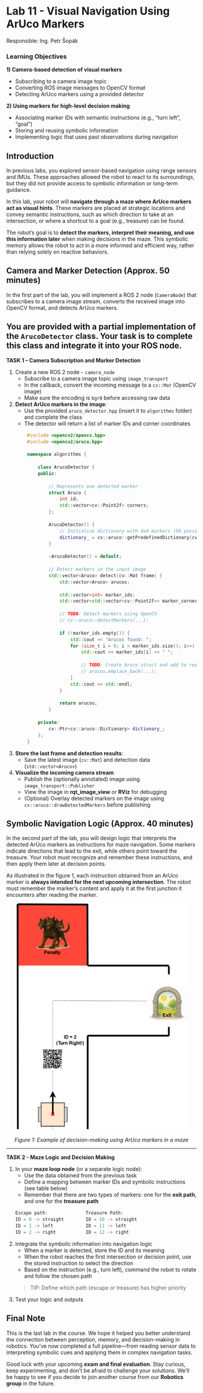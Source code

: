 # Lab 11 - Visual Navigation Using ArUco Markers

Responsible: Ing. Petr Šopák

### Learning Objectives

**1) Camera-based detection of visual markers**
  - Subscribing to a camera image topic
  - Converting ROS image messages to OpenCV format
  - Detecting ArUco markers using a provided detector

**2) Using markers for high-level decision making**
  - Associating marker IDs with semantic instructions (e.g., “turn left”, “goal”)
  - Storing and reusing symbolic information
  - Implementing logic that uses past observations during navigation

## Introduction

In previous labs, you explored sensor-based navigation using range sensors and IMUs. These approaches allowed the robot to react to its surroundings, but they did not provide access to symbolic information or long-term guidance.

In this lab, your robot will **navigate through a maze where ArUco markers act as visual hints**. These markers are placed at strategic locations and convey semantic instructions, such as which direction to take at an intersection, or where a shortcut to a goal (e.g., treasure) can be found.

The robot’s goal is to **detect the markers, interpret their meaning, and use this information later** when making decisions in the maze. This symbolic memory allows the robot to act in a more informed and efficient way, rather than relying solely on reactive behaviors.

## Camera and Marker Detection (Approx. 50 minutes)

In the first part of the lab, you will implement a ROS 2 node (`CameraNode`) that subscribes to a camera image stream, converts the received image into OpenCV format, and detects ArUco markers.

You are provided with a partial implementation of the `ArucoDetector` class. Your task is to complete this class and integrate it into your ROS node.
----------------------------------------------------------------------------------------------
**TASK 1 – Camera Subscription and Marker Detection**

1. Create a new ROS 2 node - `camera_node`
    - Subscribe to a camera image topic using `image_transport`
    - In the callback, convert the incoming message to a `cv::Mat` (OpenCV image)
    - Make sure the encoding is `bgr8` before accessing raw data
2. **Detect ArUco markers in the image**:
   - Use the provided `aruco_detector.hpp` (insert it to `algorithms` folder) and complete the class
   - The detector will return a list of marker IDs and corner coordinates
     ```c++
      #include <opencv2/opencv.hpp>
      #include <opencv2/aruco.hpp>
      
      namespace algorithms {
      
          class ArucoDetector {
          public:
      
              // Represents one detected marker
              struct Aruco {
                  int id;
                  std::vector<cv::Point2f> corners;
              };
      
              ArucoDetector() {
                  // Initialize dictionary with 4x4 markers (50 possible IDs)
                  dictionary_ = cv::aruco::getPredefinedDictionary(cv::aruco::DICT_4X4_50);
              }
      
              ~ArucoDetector() = default;
      
              // Detect markers in the input image
              std::vector<Aruco> detect(cv::Mat frame) {
                  std::vector<Aruco> arucos;
      
                  std::vector<int> marker_ids;
                  std::vector<std::vector<cv::Point2f>> marker_corners;
      
                  // TODO: Detect markers using OpenCV
                  // cv::aruco::detectMarkers(...);
      
                  if (!marker_ids.empty()) {
                      std::cout << "Arucos found: ";
                      for (size_t i = 0; i < marker_ids.size(); i++) {
                          std::cout << marker_ids[i] << " ";
      
                          // TODO: Create Aruco struct and add to result vector
                          // arucos.emplace_back(...);
                      }
                      std::cout << std::endl;
                  }
      
                  return arucos;
              }
      
          private:
              cv::Ptr<cv::aruco::Dictionary> dictionary_;
          };
      }
     ```
3. **Store the last frame and detection results**:
   - Save the latest image (`cv::Mat`) and detection data (`std::vector<Aruco>`)
4. **Visualize the incoming camera stream**
   - Publish the (optionally annotated) image using `image_transport::Publisher`
   - View the image in **rqt_image_view** or **RViz** for debugging
   - (Optional) Overlay detected markers on the image using `cv::aruco::drawDetectedMarkers` before publishing

## Symbolic Navigation Logic (Approx. 40 minutes)

In the second part of the lab, you will design logic that interprets the detected ArUco markers as instructions for maze navigation. Some markers indicate directions that lead to the exit, while others point toward the treasure. Your robot must recognize and remember these instructions, and then apply them later at decision points.

As illustrated in the figure 1, each instruction obtained from an ArUco marker is **always intended for the next upcoming intersection**. The robot must remember the marker’s content and apply it at the first junction it encounters after reading the marker.

<p id="state_machine" align="center">
  <img src="../images/lab11_maze_example.png" alt="alt text" width="450" height="600">
</p>
<p align="center">
    <em> Figure 1: Example of decision-making using ArUco markers in a maze </em>
</p>

----------------------------------------------------------------------------------------------
**TASK 2 - Maze Logic and Decision Making**
1. In your **maze loop node** (or a separate logic node):
    - Use the data obtained from the previous task
    - Define a mapping between marker IDs and symbolic instructions (see table below)
    - Remember that there are two types of markers: one for the **exit path**, and one for the **treasure path**
    ```c++
    Escape path:              Treasure Path:
    ID = 0 -> straight        ID = 10 -> straight
    ID = 1 -> left            ID = 11 -> left
    ID = 2 -> right           ID = 12 -> right
    ```
2. Integrate the symbolic information into navigation logic
    - When a marker is detected, store the ID and its meaning
    - When the robot reaches the first intersection or decision point, use the stored instruction to select the direction
    - Based on the instruction (e.g., turn left), command the robot to rotate and follow the chosen path
    > TIP: Define which path (escape or treasure) has higher priority
3. Test your logic and outputs

## Final Note
This is the last lab in the course. We hope it helped you better understand the connection between perception, memory, and decision-making in robotics. You’ve now completed a full pipeline—from reading sensor data to interpreting symbolic cues and applying them in complex navigation tasks.

Good luck with your upcoming **exam and final evaluation**. Stay curious, keep experimenting, and don’t be afraid to challenge your solutions. We’ll be happy to see if you decide to join another course from our **Robotics group** in the future.

